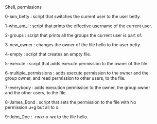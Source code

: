 Shell, permissions

0-iam_betty : script that switches the current user to the user betty.

1-who_am_i : script that prints the effective username of the current user.

2-groups : script that prints all the groups the current user is part of.

3-new_owner : changes the owner of the file hello to the user betty.

4-empty : script that creates an empty file.

5-execute : script that adds execute permission to the owner of the file.

6-multiple_permissions : adds execute permission to the owner and the group owner, and read permission to other users, to the file.

7-everybody : adds execution permission to the owner, the group owner and the other users, to the file.

8-James_Bond : script that sets the permission to the file with No permission u+g but all to o.

9-John_Doe : -rwxr-x-wx to the file hello.
